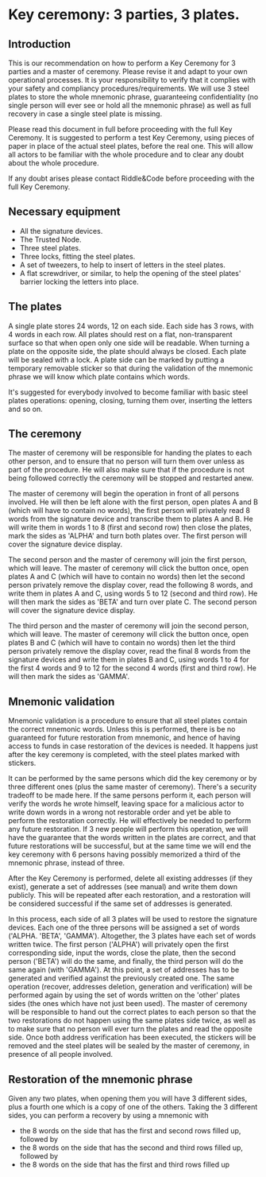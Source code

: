 # Key ceremony: 3 parties, 3 plates.

## Introduction
This is our recommendation on how to perform a Key Ceremony for 3 parties and a master of ceremony.
Please revise it and adapt to your own operational processes. It is your responsibility to verify that it complies with your safety and compliancy procedures/requirements.
We will use 3 steel plates to store the whole mnemonic phrase, guaranteeing confidentiality (no single person will ever see or hold all the mnemonic phrase) as well as full recovery in case a single steel plate is missing.

Please read this document in full before proceeding with the full Key Ceremony.
It is suggested to perform a test Key Ceremony, using pieces of paper in place of the actual steel plates, before the real one. This will allow all actors to be familiar with the whole procedure and to clear any doubt about the whole procedure.

If any doubt arises please contact Riddle&Code before proceeding with the full Key Ceremony.

## Necessary equipment

* All the signature devices.
* The Trusted Node.
* Three steel plates.
* Three locks, fitting the steel plates.
* A set of tweezers, to help to insert of letters in the steel plates.
* A flat screwdriver, or similar, to help the opening of the steel plates' barrier locking the letters into place.

## The plates

A single plate stores 24 words, 12 on each side.
Each side has 3 rows, with 4 words in each row.
All plates should rest on a flat, non-transparent surface so that when open only one side will be readable.
When turning a plate on the opposite side, the plate should always be closed.
Each plate will be sealed with a lock.
A plate side can be marked by putting a temporary removable sticker so that during the validation of the mnemonic phrase we will know which plate contains which words.

It's suggested for everybody involved to become familiar with basic steel plates operations: opening, closing, turning them over, inserting the letters and so on.

## The ceremony

The master of ceremony will be responsible for handing the plates to each other person, and to ensure that no person will turn them over unless as part of the procedure.
He will also make sure that if the procedure is not being followed correctly the ceremony will be stopped and restarted anew.

The master of ceremony will begin the operation in front of all persons involved.
He will then be left alone with the first person, open plates A and B (which will have to contain no words), the first person will privately read 8 words from the signature device and transcribe them to plates A and B.
He will write them in words 1 to 8 (first and second row) then close the plates, mark the sides as 'ALPHA' and turn both plates over.
The first person will cover the signature device display.

The second person and the master of ceremony will join the first person, which will leave.
The master of ceremony will click the button once, open plates A and C (which will have to contain no words) then let the second person privately remove the display cover, read the following 8 words, and write them in plates A and C, using words 5 to 12 (second and third row).
He will then mark the sides as 'BETA' and turn over plate C.
The second person will cover the signature device display.

The third person and the master of ceremony will join the second person, which will leave.
The master of ceremony will click the button once, open plates B and C (which will have to contain no words) then let the third person privately remove the display cover, read the final 8 words from the signature devices and write them in plates B and C, using words 1 to 4 for the first 4 words and 9 to 12 for the second 4 words (first and third row).
He will then mark the sides as 'GAMMA'.

## Mnemonic validation

Mnemonic validation is a procedure to ensure that all steel plates contain the correct mnemonic words.
Unless this is performed, there is be no guaranteed for future restoration from mnemonic, and hence of having access to funds in case restoration of the devices is needed.
It happens just after the key ceremony is completed, with the steel plates marked with stickers.

It can be performed by the same persons which did the key ceremony or by three different ones (plus the same master of ceremony).
There's a security tradeoff to be made here.
If the same persons perform it, each person will verify the words he wrote himself, leaving space for a malicious actor to write down words in a wrong not restorable order and yet be able to perform the restoration correctly. He will effectively be needed to perform any future restoration.
If 3 new people will perform this operation, we will have the guarantee that the words written in the plates are correct, and that future restorations will be successful, but at the same time we will end the key ceremony with 6 persons having possibly memorized a third of the mnemonic phrase, instead of three.

After the Key Ceremony is performed, delete all existing addresses (if they exist),  generate a set of addresses (see manual) and write them down publicly. This will be repeated after each restoration, and a restoration will be considered successful if the same set of addresses is generated.

In this process, each side of all 3 plates will be used to restore the signature devices. Each one of the three persons will be assigned a set of words ('ALPHA. 'BETA', 'GAMMA'). Altogether, the 3 plates have each set of words written twice.
The first person ('ALPHA') will privately open the first corresponding side, input the words, close the plate, then the second person ('BETA') will do the same, and finally, the third person will do the same again (with 'GAMMA').
At this point, a set of addresses has to be generated and verified against the previously created one.
The same operation (recover, addresses deletion, generation and verification) will be performed again by using the set of words written on the 'other' plates sides (the ones which have not just been used).
The master of ceremony will be responsible to hand out the correct plates to each person so that the two restorations do not happen using the same plates side twice, as well as to make sure that no person will ever turn the plates and read the opposite side.
Once both address verification has been executed, the stickers will be removed and the steel plates will be sealed by the master of ceremony, in presence of all people involved.


## Restoration of the mnemonic phrase


Given any two plates, when opening them you will have 3 different sides, plus a fourth one which is a copy of one of the others.
Taking the 3 different sides, you can perform a recovery by using a mnemonic with
* the 8 words on the side that has the first and second rows filled up, followed by
* the 8 words on the side that has the second and third rows filled up, followed by
* the 8 words on the side that has the first and third rows filled up
